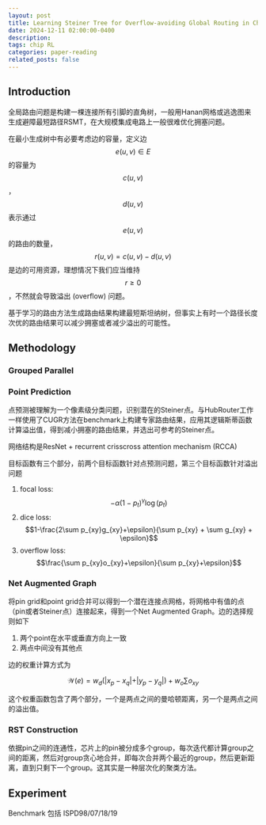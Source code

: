 ```yaml
---
layout: post
title: Learning Steiner Tree for Overflow-avoiding Global Routing in Chip Design
date: 2024-12-11 02:00:00-0400
description:
tags: chip RL
categories: paper-reading
related_posts: false
---
```


## Introduction

全局路由问题是构建一棵连接所有引脚的直角树，一般用Hanan网格或逃逸图来生成避障最短路径RSMT，在大规模集成电路上一般很难优化拥塞问题。

在最小生成树中有必要考虑边的容量，定义边$$e(u,v)\in E$$的容量为$$c(u, v)$$，$$d(u, v)$$表示通过$$e(u, v)$$的路由的数量，$$r(u,v)=c(u,v)-d(u,v)$$是边的可用资源，理想情况下我们应当维持$$r\geq 0$$，不然就会导致溢出 (overflow) 问题。

基于学习的路由方法生成路由结果构建最短斯坦纳树，但事实上有时一个路径长度次优的路由结果可以减少拥塞或者减少溢出的可能性。

## Methodology

### Grouped Parallel

### Point Prediction

点预测被理解为一个像素级分类问题，识别潜在的Steiner点。与HubRouter工作一样使用了CUGR方法在benchmark上构建专家路由结果，应用其逻辑斯蒂函数计算溢出值，得到减小拥塞的路由结果，并选出可参考的Steiner点。

网络结构是ResNet + recurrent crisscross attention mechanism (RCCA)

目标函数有三个部分，前两个目标函数针对点预测问题，第三个目标函数针对溢出问题
1. focal loss:$$-\alpha(1-p_t)^\gamma\log(p_t)$$
1. dice loss: $$1-\frac{2\sum p_{xy}g_{xy}+\epsilon}{\sum p_{xy} + \sum g_{xy} + \epsilon}$$
1. overflow loss: $$\frac{\sum p_{xy}o_{xy}+\epsilon}{\sum p_{xy}+\epsilon}$$

### Net Augmented Graph

将pin grid和point grid合并可以得到一个潜在连接点网格，将网格中有值的点（pin或者Steiner点）连接起来，得到一个Net Augmented Graph。边的选择规则如下
1. 两个point在水平或垂直方向上一致
1. 两点中间没有其他点

边的权重计算方式为

$$
\mathcal{W}(e) = w_d(\vert x_p - x_q \vert + \vert y_p - y_q \vert) + w_o\sum o_{xy}
$$

这个权重函数包含了两个部分，一个是两点之间的曼哈顿距离，另一个是两点之间的溢出值。

### RST Construction

依据pin之间的连通性，芯片上的pin被分成多个group，每次迭代都计算group之间的距离，然后对group贪心地合并，即每次合并两个最近的group，然后更新距离，直到只剩下一个group。这其实是一种层次化的聚类方法。

## Experiment

Benchmark 包括 ISPD98/07/18/19